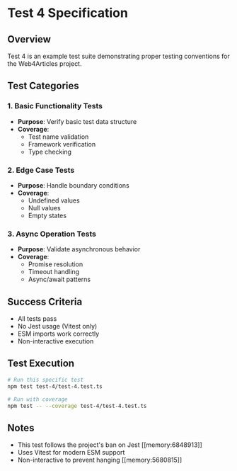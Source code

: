 # Test 4 Specification

## Overview
Test 4 is an example test suite demonstrating proper testing conventions for the Web4Articles project.

## Test Categories

### 1. Basic Functionality Tests
- **Purpose**: Verify basic test data structure
- **Coverage**: 
  - Test name validation
  - Framework verification
  - Type checking

### 2. Edge Case Tests
- **Purpose**: Handle boundary conditions
- **Coverage**:
  - Undefined values
  - Null values
  - Empty states

### 3. Async Operation Tests
- **Purpose**: Validate asynchronous behavior
- **Coverage**:
  - Promise resolution
  - Timeout handling
  - Async/await patterns

## Success Criteria
- All tests pass
- No Jest usage (Vitest only)
- ESM imports work correctly
- Non-interactive execution

## Test Execution
```bash
# Run this specific test
npm test test-4/test-4.test.ts

# Run with coverage
npm test -- --coverage test-4/test-4.test.ts
```

## Notes
- This test follows the project's ban on Jest [[memory:6848913]]
- Uses Vitest for modern ESM support
- Non-interactive to prevent hanging [[memory:5680815]]